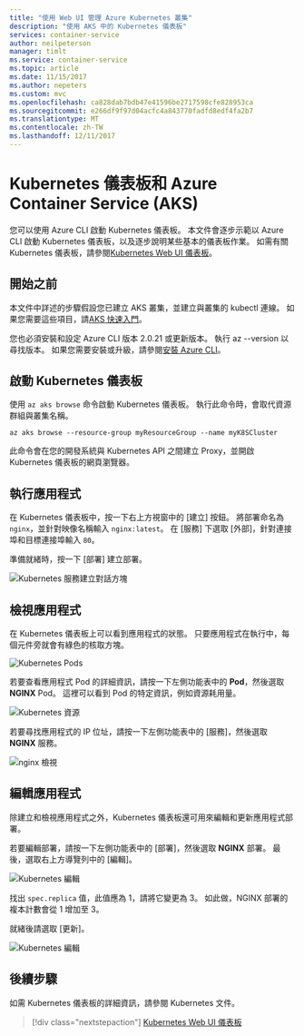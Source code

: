 ```yaml
---
title: "使用 Web UI 管理 Azure Kubernetes 叢集"
description: "使用 AKS 中的 Kubernetes 儀表板"
services: container-service
author: neilpeterson
manager: timlt
ms.service: container-service
ms.topic: article
ms.date: 11/15/2017
ms.author: nepeters
ms.custom: mvc
ms.openlocfilehash: ca828dab7bdb47e41596be2717598cfe828953ca
ms.sourcegitcommit: e266df9f97d04acfc4a843770fadfd8edf4fa2b7
ms.translationtype: MT
ms.contentlocale: zh-TW
ms.lasthandoff: 12/11/2017
---
```

# <a name="kubernetes-dashboard-with-azure-container-service-aks"></a>Kubernetes 儀表板和 Azure Container Service (AKS)

您可以使用 Azure CLI 啟動 Kubernetes 儀表板。 本文件會逐步示範以 Azure CLI 啟動 Kubernetes 儀表板，以及逐步說明某些基本的儀表板作業。 如需有關 Kubernetes 儀表板，請參閱[Kubernetes Web UI 儀表板][kubernetes-dashboard]。

## <a name="before-you-begin"></a>開始之前

本文件中詳述的步驟假設您已建立 AKS 叢集，並建立與叢集的 kubectl 連線。 如果您需要這些項目，請[AKS 快速入門][aks-quickstart]。

您也必須安裝和設定 Azure CLI 版本 2.0.21 或更新版本。 執行 az --version 以尋找版本。 如果您需要安裝或升級，請參閱[安裝 Azure CLI][install-azure-cli]。

## <a name="start-kubernetes-dashboard"></a>啟動 Kubernetes 儀表板

使用 `az aks browse` 命令啟動 Kubernetes 儀表板。 執行此命令時，會取代資源群組與叢集名稱。

```azurecli
az aks browse --resource-group myResourceGroup --name myK8SCluster
```

此命令會在您的開發系統與 Kubernetes API 之間建立 Proxy，並開啟 Kubernetes 儀表板的網頁瀏覽器。

## <a name="run-an-application"></a>執行應用程式

在 Kubernetes 儀表板中，按一下右上方視窗中的 [建立] 按鈕。 將部署命名為 `nginx`，並針對映像名稱輸入 `nginx:latest`。 在 [服務] 下選取 [外部]，針對連接埠和目標連接埠輸入 `80`。

準備就緒時，按一下 [部署] 建立部署。

![Kubernetes 服務建立對話方塊](./media/container-service-kubernetes-ui/create-deployment.png)

## <a name="view-the-application"></a>檢視應用程式

在 Kubernetes 儀表板上可以看到應用程式的狀態。 只要應用程式在執行中，每個元件旁就會有綠色的核取方塊。

![Kubernetes Pods](./media/container-service-kubernetes-ui/complete-deployment.png)

若要查看應用程式 Pod 的詳細資訊，請按一下左側功能表中的 **Pod**，然後選取 **NGINX** Pod。 這裡可以看到 Pod 的特定資訊，例如資源耗用量。

![Kubernetes 資源](./media/container-service-kubernetes-ui/running-pods.png)

若要尋找應用程式的 IP 位址，請按一下左側功能表中的 [服務]，然後選取 **NGINX** 服務。

![nginx 檢視](./media/container-service-kubernetes-ui/nginx-service.png)

## <a name="edit-the-application"></a>編輯應用程式

除建立和檢視應用程式之外，Kubernetes 儀表板還可用來編輯和更新應用程式部署。

若要編輯部署，請按一下左側功能表中的 [部署]，然後選取 **NGINX** 部署。 最後，選取右上方導覽列中的 [編輯]。

![Kubernetes 編輯](./media/container-service-kubernetes-ui/view-deployment.png)

找出 `spec.replica` 值，此值應為 1，請將它變更為 3。 如此做，NGINX 部署的複本計數會從 1 增加至 3。

就緒後請選取 [更新]。

![Kubernetes 編輯](./media/container-service-kubernetes-ui/edit-deployment.png)

## <a name="next-steps"></a>後續步驟

如需 Kubernetes 儀表板的詳細資訊，請參閱 Kubernetes 文件。

> [!div class="nextstepaction"]
> [Kubernetes Web UI 儀表板][kubernetes-dashboard]

<!-- LINKS - external -->
[kubernetes-dashboard]: https://kubernetes.io/docs/tasks/access-application-cluster/web-ui-dashboard/

<!-- LINKS - internal -->
[aks-quickstart]: ./kubernetes-walkthrough.md
[install-azure-cli]: /cli/azure/install-azure-cli